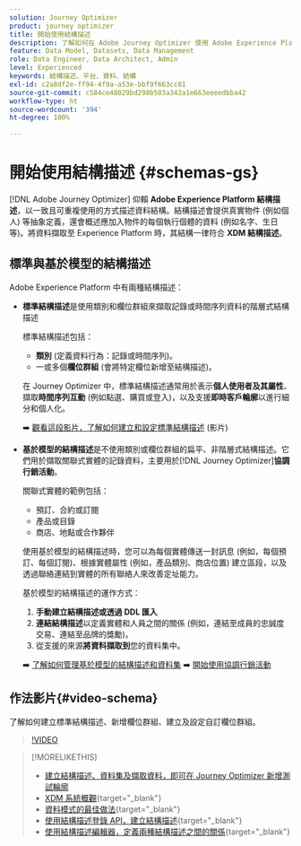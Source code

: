 ```yaml
---
solution: Journey Optimizer
product: journey optimizer
title: 開始使用結構描述
description: 了解如何在 Adobe Journey Optimizer 使用 Adobe Experience Platform 結構描述
feature: Data Model, Datasets, Data Management
role: Data Engineer, Data Architect, Admin
level: Experienced
keywords: 結構描述、平台、資料、結構
exl-id: c2a8df2e-ff94-4f9a-a53e-bbf9f663cc81
source-git-commit: c584ce48029bd298b503a342a1e663eeeedbba42
workflow-type: ht
source-wordcount: '394'
ht-degree: 100%

---
```


# 開始使用結構描述 {#schemas-gs}

[!DNL Adobe Journey Optimizer] 仰賴 **Adobe Experience Platform 結構描述**，以一致且可重複使用的方式描述資料結構。結構描述會提供真實物件 (例如個人) 等抽象定義，還會概述應加入物件的每個執行個體的資料 (例如名字、生日等)。將資料擷取至 Experience Platform 時，其結構一律符合 **XDM 結構描述**。

## 標準與基於模型的結構描述

Adobe Experience Platform 中有兩種結構描述：

* **標準結構描述**&#x200B;是使用類別和欄位群組來擷取記錄或時間序列資料的階層式結構描述

  標準結構描述包括：

   * **類別** (定義資料行為：記錄或時間序列)。
   * 一或多個&#x200B;**欄位群組** (會將特定欄位新增至結構描述)。

  在 Journey Optimizer 中，標準結構描述通常用於表示&#x200B;**個人使用者及其屬性**、擷取&#x200B;**時間序列互動** (例如點選、購買或登入)，以及支援&#x200B;**即時客戶輪廓**&#x200B;以進行細分和個人化。

  ➡️ [觀看這段影片，了解如何建立和設定標準結構描述](#video-schema) (影片)

* **基於模型的結構描述**&#x200B;是不使用類別或欄位群組的扁平、非階層式結構描述。它們用於擷取關聯式實體的記錄資料，主要用於[!DNL Journey Optimizer]**協調行銷活動**。

  關聯式實體的範例包括：
   * 預訂、合約或訂閱
   * 產品或目錄
   * 商店、地點或合作夥伴

  使用基於模型的結構描述時，您可以為每個實體傳送一封訊息 (例如，每個預訂、每個訂閱)、根據實體屬性 (例如，產品類別、商店位置) 建立區段，以及透過聯絡連結到實體的所有聯絡人來改善定址能力。

  基於模型的結構描述的運作方式：

   1. **手動建立結構描述或透過 DDL 匯入**
   1. **連結結構描述**&#x200B;以定義實體和人員之間的關係 (例如，連結至成員的忠誠度交易、連結至品牌的獎勵)。
   1. 從支援的來源&#x200B;**將資料擷取到**&#x200B;您的資料集中。

  ➡️ [了解如何管理基於模型的結構描述和資料集](../orchestrated/gs-schemas.md)
➡️ [開始使用協調行銷活動](../orchestrated/gs-schemas.md)

## 作法影片{#video-schema}

了解如何建立標準結構描述、新增欄位群組、建立及設定自訂欄位群組。

>[!VIDEO](https://video.tv.adobe.com/v/334461?quality=12)

>[!MORELIKETHIS]
>
>* [建立結構描述、資料集及擷取資料，即可在 Journey Optimizer 新增測試輪廓](../audience/creating-test-profiles.md)
>* [XDM 系統概觀](https://experienceleague.adobe.com/docs/experience-platform/xdm/home.html?lang=zh-Hant){target="_blank"}
>* [資料模式的最佳做法](https://experienceleague.adobe.com/docs/experience-platform/xdm/schema/best-practices.html?lang=zh-Hant){target="_blank"}
>* [使用結構描述登錄 API，建立結構描述](https://experienceleague.adobe.com/docs/experience-platform/xdm/tutorials/create-schema-api.html?lang=zh-Hant){target="_blank"}
>* [使用結構描述編輯器，定義兩種結構描述之間的關係](https://experienceleague.adobe.com/docs/experience-platform/xdm/tutorials/relationship-ui.html?lang=zh-Hant){target="_blank"}
